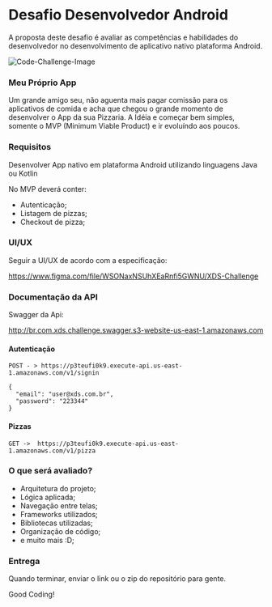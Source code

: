 # Desafio Desenvolvedor Android
A proposta deste desafio é avaliar as competências e habilidades do desenvolvedor no desenvolvimento de aplicativo nativo plataforma Android.

![Code-Challenge-Image](https://miro.medium.com/max/400/1*_H2Smz9D1ftykYh8mVuA4g.png)

### Meu Próprio App
Um grande amigo seu, não aguenta mais pagar comissão para os aplicativos de comida e acha que chegou o grande momento de desenvolver o App da sua Pizzaria. A Idéia e começar bem simples, somente o MVP (Minimum Viable Product) e ir evoluíndo aos poucos.

### Requisitos
Desenvolver App nativo em plataforma Android utilizando linguagens Java ou Kotlin

No MVP deverá conter:
- Autenticação;
- Listagem de pizzas;
- Checkout de pizza;

### UI/UX
Seguir a UI/UX de acordo com a especificação:

https://www.figma.com/file/WSONaxNSUhXEaRnfi5GWNU/XDS-Challenge

### Documentação da API
Swagger da Api:

http://br.com.xds.challenge.swagger.s3-website-us-east-1.amazonaws.com

#### Autenticação

`POST - > https://p3teufi0k9.execute-api.us-east-1.amazonaws.com/v1/signin`
```
{
  "email": "user@xds.com.br",
  "password": "223344"
}
```

#### Pizzas
`GET ->  https://p3teufi0k9.execute-api.us-east-1.amazonaws.com/v1/pizza`

### O que será avaliado?
- Arquitetura do projeto;
- Lógica aplicada;
- Navegação entre telas;
- Frameworks utilizados;
- Bibliotecas utilizadas;
- Organização de código;
- e muito mais :D;

### Entrega
Quando terminar, enviar o link ou o zip do repositório para gente.

Good Coding!
